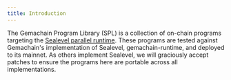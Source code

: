 ```yaml
---
title: Introduction
---
```


The Gemachain Program Library (SPL) is a collection of on-chain programs targeting
the [Sealevel parallel runtime](https://medium.com/gemachain-labs/sealevel-parallel-processing-thousands-of-smart-contracts-d814b378192).
These programs are tested against Gemachain's implementation
of Sealevel, gemachain-runtime, and deployed to its mainnet. As others implement
Sealevel, we will graciously accept patches to ensure the programs here are
portable across all implementations.
